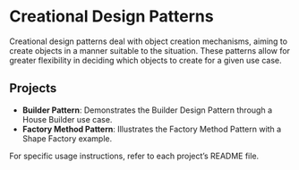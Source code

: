 # Creational Design Patterns

Creational design patterns deal with object creation mechanisms, aiming to create objects in a manner suitable to the situation. These patterns allow for greater flexibility in deciding which objects to create for a given use case.

## Projects

- **Builder Pattern**: Demonstrates the Builder Design Pattern through a House Builder use case.
- **Factory Method Pattern**: Illustrates the Factory Method Pattern with a Shape Factory example.

For specific usage instructions, refer to each project’s README file.
